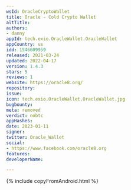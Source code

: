 ```yaml
---
wsId: OracleCryptoWallet
title: Oracle - Cold Crypto Wallet
altTitle: 
authors:
- danny
appId: tech.exio.OracleWallet.OracleWallet
appCountry: us
idd: 1546609959
released: 2021-03-24
updated: 2022-04-17
version: 1.4.3
stars: 5
reviews: 1
website: https://oracle8.org/
repository: 
issue: 
icon: tech.exio.OracleWallet.OracleWallet.jpg
bugbounty: 
meta: removed
verdict: nobtc
appHashes: 
date: 2023-01-11
signer: 
twitter: Oracle_Wallet
social:
- https://www.facebook.com/oracle8.org
features: 
developerName: 

---
```


{% include copyFromAndroid.html %}
